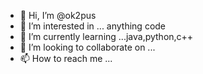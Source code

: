 - 👋 Hi, I’m @ok2pus
- 👀 I’m interested in ... anything code
- 🌱 I’m currently learning ...java,python,c++
- 💞️ I’m looking to collaborate on ...
- 📫 How to reach me ...

<!---
ok2pus/ok2pus is a ✨ special ✨ repository because its `README.md` (this file) appears on your GitHub profile.
You can click the Preview link to take a look at your changes.
--->
